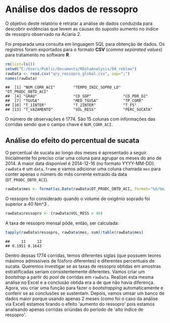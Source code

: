 # Análise dos dados de ressopro

O objetivo deste relatório é retratar a análise de dados conduzida para descobrir evidências que levem as causas do suposto aumento no índice de ressopro observado na Aciaria 2.

Foi preparada uma consulta em linguagem SQL para obtenção de dados. Os registros foram exportados para o formato **CSV** (*comma separated values*) para tratamento no software **R**.


```r
rm(list=ls())
setwd("C:/Users/Public/Documents/RDataAnalysis/08_reblow")
rawData <- read.csv("qry_ressopro_global.csv", sep=";")
names(rawData)
```

```
##  [1] "NUM_CORR_ACI"        "TEMPO_INIC_SOPRO_LD" "DT_PRODC_OBTD_ACI"  
##  [4] "GRAU"                "CD_SOP"              "CD_PDR_O2"          
##  [7] "TGUSA"               "MED_TGUSA"           "TP_CORR"            
## [10] "T_1INTER"            "T_2INTER"            "T_FS"               
## [13] "T_VAZAMENTO"         "VOL_RESS"            "PERC_SUCATA"
```

O número de observações é 1774. São 15 colunas com informações das corridas sendo que o campo chave é `NUM_CORR_ACI`.

## Análise do efeito do percentual de sucata

O percentual de sucata ao longo dos meses é apresentado a seguir. Inicialmente foi preciso criar uma coluna para agrupar os meses do ano de 2014. A maior data disponível é 2014-12-16 (no formato YYYY-MM-DD). `rawData` é um `data.frame` e vamos adicionar uma coluna chamada `mes` para conter apenas o número do mês corrente extraido da data (`DT_PRODC_OBTD_ACI`).


```r
rawData$mes <- format(as.Date(rawData$DT_PRODC_OBTD_ACI, format="%d/%m/%Y"), format="%m")
```

O ressopro foi considerado quando o volume de oxigênio soprado foi superior a 40 Nm^3 .


```r
rawData$ressopro <- (rawData$VOL_RESS > 40)
```

A taxa de ressopro mensal pôde, então, ser calculada:


```r
tapply(rawData$ressopro, rawData$mes, sum)/table(rawData$mes)
```

```
##     11     12 
## 0.1951 0.1643
```

Dentro dessas 1774 corridas, temos diferentes siglas (que possuem teores máximos admissíveis de fósforo diferentes) e diferentes percentuais de sucata. Queremos investigar se as taxas de ressopro obtidas em amostras estratificadas seriam consistentemente diferentes. Vamos criar um *bootstrap* a partir do *pool* de corridas em `rawData`. Realizei esta mesma análise no Excel e a conclusão obtida era a de que não havia diferença. Agora, vou criar uma função para fazer o *bootstrapping* automaticamente e conferir se as conclusões se sustentam. Depois, vamos umsar um banco de dados maior porque usando apenas 2 meses (como foi o caso da análise via Excel) estamos tirando o efeito 'aumento do ressopro' pois estamos analisando apenas corridas oriúndas do período de 'alto índice de ressopro'. 
